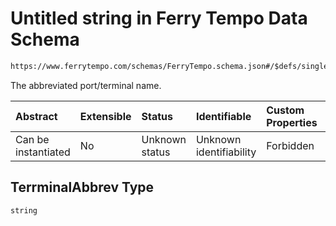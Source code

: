 # Untitled string in Ferry Tempo Data Schema

```txt
https://www.ferrytempo.com/schemas/FerryTempo.schema.json#/$defs/singlePortData/properties/TerrminalAbbrev
```

The abbreviated port/terminal name.

| Abstract            | Extensible | Status         | Identifiable            | Custom Properties | Additional Properties | Access Restrictions | Defined In                                                                           |
| :------------------ | :--------- | :------------- | :---------------------- | :---------------- | :-------------------- | :------------------ | :----------------------------------------------------------------------------------- |
| Can be instantiated | No         | Unknown status | Unknown identifiability | Forbidden         | Allowed               | none                | [FerryTempo.schema.json\*](../schemas/FerryTempo.schema.json "open original schema") |

## TerrminalAbbrev Type

`string`
